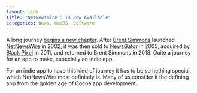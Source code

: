 ```yaml
---
layout: link
title: "NetNewsWire 5 Is Now Available"
categories: News, macOS, Software
---
```


A long journey [begins a new chapter](https://inessential.com/2019/08/26/netnewswire_5_0_now_available). After [Brent Simmons](https://inessential.com/) launched [NetNewsWire](https://ranchero.com/netnewswire/) in 2002, it was then sold to [NewsGator](https://en.wikipedia.org/wiki/Sitrion) in 2005, acquired by [Black Pixel](https://blackpixel.com/) in 2011, and returned to Brent Simmons in 2018. Quite a journey for an app to make, especially an indie app.

For an indie app to have this kind of journey it has to be something special, which NetNewsWire most definitely is. Many of us consider it the defining app from the golden age of Cocoa app development.

